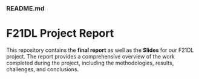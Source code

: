 ### README.md

# F21DL Project Report

This repository contains the **final report** as well as the **Slides** for our F21DL project. The report provides a comprehensive overview of the work completed during the project, including the methodologies, results, challenges, and conclusions.


